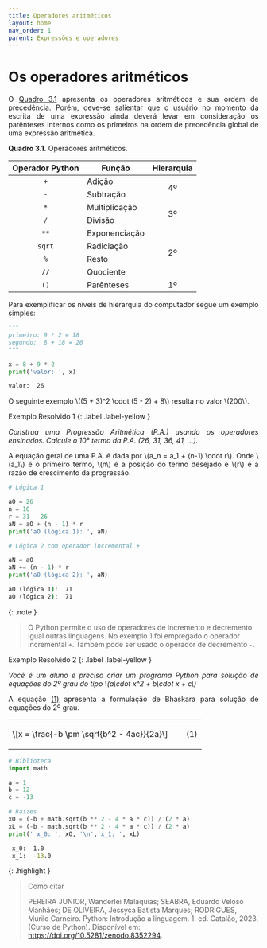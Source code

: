 ```yaml
---
title: Operadores aritméticos
layout: home
nav_order: 1
parent: Expressões e operadores
---
```


<!--Don't delete this script-->
<script src = "https://polyfill.io/v3/polyfill.min.js?features=es6"></script>
<script id = "MathJax-script" async src="https://cdn.jsdelivr.net/npm/mathjax@3/es5/tex-mml-chtml.js"></script>
<!--Don't delete this script-->

<h1>Os operadores aritméticos</h1>

<p align = "justify">
O <a href = "#qua31">Quadro 3.1</a> apresenta os operadores aritméticos e sua ordem de precedência. Porém, deve-se salientar que o usuário no momento da escrita de uma expressão ainda deverá levar em consideração os parênteses internos como os primeiros na ordem de precedência global de uma expressão aritmética.
</p>


<p align = "justify" id = "qua31"><b>Quadro 3.1.</b> Operadores aritméticos.</p>
<table>
<thead>
  <tr>
    <th>Operador Python</th>
    <th>Função</th>
    <th>Hierarquia</th>
  </tr>
</thead>
<tbody>
  <tr>
    <td><center><code>+</code></center></td>
    <td>Adição</td>
    <td rowspan="2"><center>4º</center></td>
  </tr>
  <tr>
    <td><center><code>-</code></center></td>
    <td>Subtração</td>
  </tr>
  <tr>
    <td><center><code>*</code></center></td>
    <td>Multiplicação</td>
    <td rowspan="2"><center>3º</center></td>
  </tr>
  <tr>
    <td><center><code>/</code></center></td>
    <td>Divisão</td>
  </tr>
  <tr>
    <td><center><code>**</code></center></td>
    <td>Exponenciação</td>
    <td rowspan="4"><center>2º</center></td>
  </tr>
  <tr>
    <td><center><code>sqrt</code></center></td>
    <td>Radiciação</td>
  </tr>
  <tr>
    <td><center><code>%</code></center></td>
    <td>Resto</td>
  </tr>
  <tr>
    <td><center><code>//</code></center></td>
    <td>Quociente</td>
  </tr>
  <tr>
    <td><center><code>()</code></center></td>
    <td>Parênteses</td>
    <td><center>1º</center></td>
  </tr>
</tbody>
</table>

<p align = "justify">
Para exemplificar os níveis de hierarquia do computador segue um exemplo simples:
</p>

```python
"""
primeiro: 9 * 2 = 18
segundo:  8 + 18 = 26
"""

x = 8 + 9 * 2
print('valor: ', x)
```
```cmd
valor:  26
```

<p align = "justify">
O seguinte exemplo \((5 + 3)^2 \cdot (5 - 2) + 8\) resulta no valor \(200\).
</p>

Exemplo Resolvido 1
{: .label .label-yellow }

<p align = "justify">
    <i>
    Construa uma Progressão Aritmética (P.A.) usando os operadores ensinados. Calcule o 10° termo da P.A. (26, 31, 36, 41, ...).
    </i>
</p>

<p align = "justify">
A equação geral de uma P.A. é dada por \(a_n = a_1 + (n-1) \cdot r\). Onde \(a_1\) é o primeiro termo, \(n\) é a posição do termo desejado e \(r\) é a razão de crescimento da progressão.
</p>

```python
# Lógica 1

aO = 26
n = 10
r = 31 - 26
aN = aO + (n - 1) * r
print('aO (lógica 1): ', aN)

# Lógica 2 com operador incremental +

aN = aO
aN += (n - 1) * r
print('aO (lógica 2): ', aN)
```
```cmd
aO (lógica 1):  71
aO (lógica 2):  71
```
{: .note }
> O Python permite o uso de operadores de incremento e decremento igual outras linguagens. No exemplo 1 foi empregado o operador incremental `+`. Também pode ser usado o operador de decremento `-`. 

Exemplo Resolvido 2
{: .label .label-yellow }

<p align = "justify">
    <i>
    Você é um aluno e precisa criar um programa Python para solução de equações do 2º grau do tipo \(a\cdot x^2 + b\cdot x + c\) 
    </i>
</p>

<p align = "justify">
A equação <a href="#eq1">(1)</a> apresenta a formulação de Bhaskara para solução de equações do 2º grau.
</p>

<table>
  <tr>
    <td style = "width:90%" align = "left">\[x = \frac{-b \pm \sqrt{b^2 - 4ac}}{2a}\]</td>
    <td style = "width:10%"><p align = "right" id = "eq1">(1)</p></td>
  </tr>
</table>

```python
# Biblioteca
import math

a = 1
b = 12
c = -13

# Raízes
xO = (-b + math.sqrt(b ** 2 - 4 * a * c)) / (2 * a)
xL = (-b - math.sqrt(b ** 2 - 4 * a * c)) / (2 * a)
print(' x_0: ', xO, '\n','x_1: ', xL)  
```
```cmd
 x_0:  1.0 
 x_1:  -13.0
```

{: .highlight }
> Como citar
> 
> PEREIRA JUNIOR, Wanderlei Malaquias; SEABRA, Eduardo Veloso Manhães; DE OLIVEIRA, Jessyca Batista Marques; RODRIGUES, Murilo Carneiro. Python: Introdução a linguagem. 1. ed. Catalão, 2023. (Curso de Python). Disponível em: <https://doi.org/10.5281/zenodo.8352294>.
